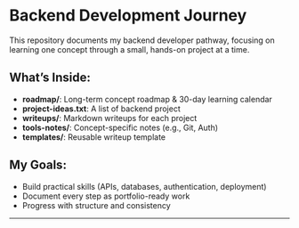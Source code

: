 # Backend Development Journey

This repository documents my backend developer pathway, focusing on learning one concept through a small, hands-on project at a time.

## What’s Inside:
- **roadmap/**: Long-term concept roadmap & 30-day learning calendar
- **project-ideas.txt**: A list of backend project
- **writeups/**: Markdown writeups for each project
- **tools-notes/**: Concept-specific notes (e.g., Git, Auth)
- **templates/**: Reusable writeup template

## My Goals:
- Build practical skills (APIs, databases, authentication, deployment)
- Document every step as portfolio-ready work
- Progress with structure and consistency

---

